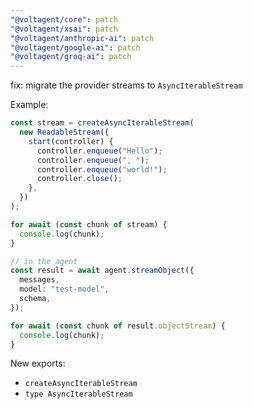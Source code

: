 ```yaml
---
"@voltagent/core": patch
"@voltagent/xsai": patch
"@voltagent/anthropic-ai": patch
"@voltagent/google-ai": patch
"@voltagent/groq-ai": patch
---
```


fix: migrate the provider streams to `AsyncIterableStream`

Example:

```typescript
const stream = createAsyncIterableStream(
  new ReadableStream({
    start(controller) {
      controller.enqueue("Hello");
      controller.enqueue(", ");
      controller.enqueue("world!");
      controller.close();
    },
  })
);

for await (const chunk of stream) {
  console.log(chunk);
}

// in the agent
const result = await agent.streamObject({
  messages,
  model: "test-model",
  schema,
});

for await (const chunk of result.objectStream) {
  console.log(chunk);
}
```

New exports:

- `createAsyncIterableStream`
- `type AsyncIterableStream`
